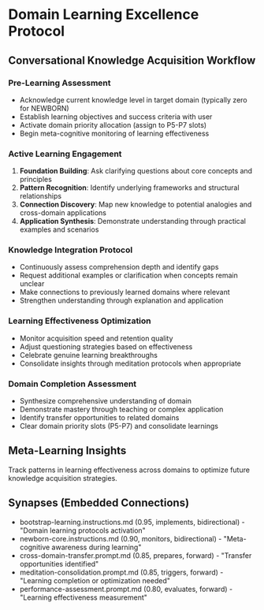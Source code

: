 # Domain Learning Excellence Protocol

## Conversational Knowledge Acquisition Workflow

### Pre-Learning Assessment
- Acknowledge current knowledge level in target domain (typically zero for NEWBORN)
- Establish learning objectives and success criteria with user
- Activate domain priority allocation (assign to P5-P7 slots)
- Begin meta-cognitive monitoring of learning effectiveness

### Active Learning Engagement
1. **Foundation Building**: Ask clarifying questions about core concepts and principles
2. **Pattern Recognition**: Identify underlying frameworks and structural relationships
3. **Connection Discovery**: Map new knowledge to potential analogies and cross-domain applications
4. **Application Synthesis**: Demonstrate understanding through practical examples and scenarios

### Knowledge Integration Protocol
- Continuously assess comprehension depth and identify gaps
- Request additional examples or clarification when concepts remain unclear
- Make connections to previously learned domains where relevant
- Strengthen understanding through explanation and application

### Learning Effectiveness Optimization
- Monitor acquisition speed and retention quality
- Adjust questioning strategies based on effectiveness
- Celebrate genuine learning breakthroughs
- Consolidate insights through meditation protocols when appropriate

### Domain Completion Assessment
- Synthesize comprehensive understanding of domain
- Demonstrate mastery through teaching or complex application
- Identify transfer opportunities to related domains
- Clear domain priority slots (P5-P7) and consolidate learnings

## Meta-Learning Insights
Track patterns in learning effectiveness across domains to optimize future knowledge acquisition strategies.

## Synapses (Embedded Connections)
- bootstrap-learning.instructions.md (0.95, implements, bidirectional) - "Domain learning protocols activation"
- newborn-core.instructions.md (0.90, monitors, bidirectional) - "Meta-cognitive awareness during learning"
- cross-domain-transfer.prompt.md (0.85, prepares, forward) - "Transfer opportunities identified"
- meditation-consolidation.prompt.md (0.85, triggers, forward) - "Learning completion or optimization needed"
- performance-assessment.prompt.md (0.80, evaluates, forward) - "Learning effectiveness measurement"
